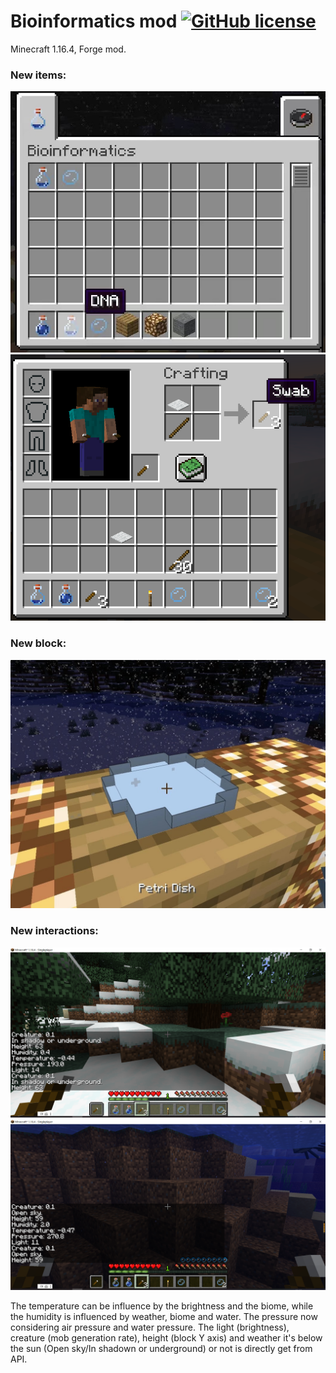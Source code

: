 # Bioinformatics mod [![GitHub license](https://img.shields.io/badge/license-MIT-blue.svg)](https://github.com/lzlniu/minecraft_bioinformatics_mod/blob/main/LICENSE)
Minecraft 1.16.4, Forge mod.

### New items:
![image](https://github.com/lzlniu/minecraft_bioinformatics_mod/blob/main/screenshots/mod1.jpg)
![image](https://github.com/lzlniu/minecraft_bioinformatics_mod/blob/main/screenshots/swab.png)

### New block:
![image](https://github.com/lzlniu/minecraft_bioinformatics_mod/blob/main/screenshots/mod2.jpg)

### New interactions:
![image](https://github.com/lzlniu/minecraft_bioinformatics_mod/blob/main/screenshots/swabtest1.png)
![image](https://github.com/lzlniu/minecraft_bioinformatics_mod/blob/main/screenshots/swabtest2.png)

The temperature can be influence by the brightness and the biome, while the humidity is influenced by weather, biome and water.
The pressure now considering air pressure and water pressure.
The light (brightness), creature (mob generation rate), height (block Y axis) and weather it's below the sun (Open sky/In shadown or underground) or not is directly get from API.
